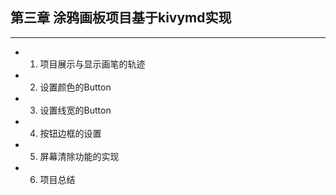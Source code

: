 
## 第三章 涂鸦画板项目基于kivymd实现

------

+ 1. 项目展示与显示画笔的轨迹
+ 2. 设置颜色的Button
+ 3. 设置线宽的Button
+ 4. 按钮边框的设置
+ 5. 屏幕清除功能的实现
+ 6. 项目总结